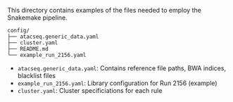 This directory contains examples of the files needed to employ the Snakemake
pipeline.

```
config/
├── atacseq.generic_data.yaml
├── cluster.yaml
├── README.md
└── example_run_2156.yaml
```

* `atacseq.generic_data.yaml`: Contains reference file paths, BWA indices, blacklist files
* `example_run_2156.yaml`: Library configuration for Run 2156 (example)
* `cluster.yaml`: Cluster specificiations for each rule
